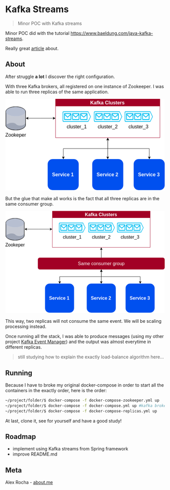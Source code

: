# Kafka Streams
> Minor POC with Kafka streams

Minor POC did with the tutorial https://www.baeldung.com/java-kafka-streams.

Really great [article](https://balamaci.ro/kafka-streams-for-stream-processing/) about.

## About

After struggle **a lot** I discover the right configuration.

With three Kafka brokers, all registered on one instance of Zookeeper.
I was able to run three replicas of the same application.

![overview](overview.png)

But the glue that make all works is the fact that all three replicas are in the same consumer group.

![glue-trick](glue-trick.png)

This way, two replicas will not consume the same event. We will be scaling processing instead.

Once running all the stack, I was able to produce messages (using my other project [Kafka Event Manager](https://github.com/alexrochas/kafka_event_manager)) and the output was almost everytime in different replicas. 

> still studying how to explain the exactly load-balance algorithm here...

## Running

Because I have to broke my original docker-compose in order to start all the containers in the exactly order, here is the order:

```bash
~/project/folder/$ docker-compose -f docker-compose-zookeeper.yml up
~/project/folder/$ docker-compose -f docker-compose.yml up #kafka brokers
~/project/folder/$ docker-compose -f docker-compose-replicas.yml up
```

At last, clone it, see for yourself and have a good study!

## Roadmap

 * implement using Kafka streams from Spring framework
 * improve README.md

## Meta

Alex Rocha - [about.me](http://about.me/alex.rochas)
